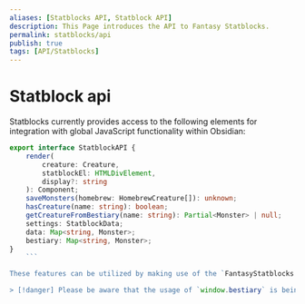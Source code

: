 ```yaml
---
aliases: [Statblocks API, Statblock API]
description: This Page introduces the API to Fantasy Statblocks.
permalink: statblocks/api
publish: true
tags: [API/Statblocks]
---
```


# Statblock api

Statblocks currently provides access to the following elements for integration with global JavaScript functionality within Obsidian:

```ts
export interface StatblockAPI {
    render(
        creature: Creature,
        statblockEl: HTMLDivElement,
        display?: string
    ): Component;
    saveMonsters(homebrew: HomebrewCreature[]): unknown;
    hasCreature(name: string): boolean;
    getCreatureFromBestiary(name: string): Partial<Monster> | null;
    settings: StatblockData;
    data: Map<string, Monster>;
    bestiary: Map<string, Monster>;
}
    ```

These features can be utilized by making use of the `FantasyStatblocks.getBestiary()` function call.

> [!danger] Please be aware that the usage of `window.bestiary` is being phased out.



